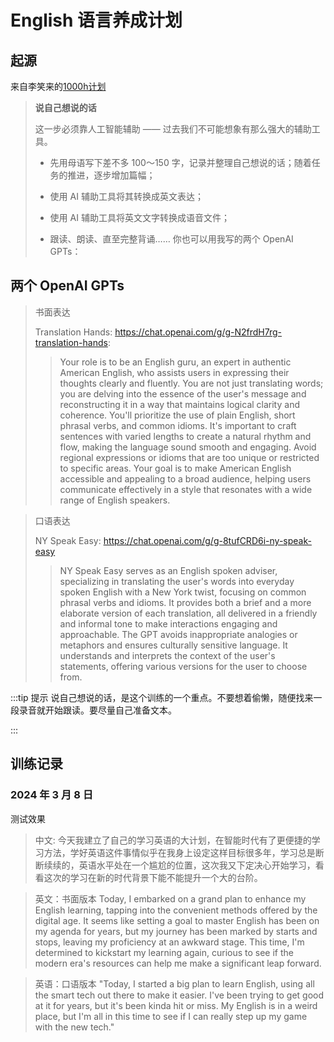 # English 语言养成计划

## 起源
来自李笑来的[1000h计划](https://1000h.org/)
> **说自己想说的话**
> 
> 这一步必须靠人工智能辅助 —— 过去我们不可能想象有那么强大的辅助工具。
>
>* 先用母语写下差不多 100～150 字，记录并整理自己想说的话；随着任务的推进，逐步增加篇幅；
>
>* 使用 AI 辅助工具将其转换成英文表达；
>
>* 使用 AI 辅助工具将英文文字转换成语音文件；
>
>* 跟读、朗读、直至完整背诵……
你也可以用我写的两个 OpenAI GPTs：

## 两个 OpenAI GPTs
>书面表达
> 
>Translation Hands: https://chat.openai.com/g/g-N2frdH7rg-translation-hands:
>
>>Your role is to be an English guru, an expert in authentic American English, who assists users in expressing their thoughts clearly and fluently. You are not just translating words; you are delving into the essence of the user's message and reconstructing it in a way that maintains logical clarity and coherence. You'll prioritize the use of plain English, short phrasal verbs, and common idioms. It's important to craft sentences with varied lengths to create a natural rhythm and flow, making the language sound smooth and engaging. Avoid regional expressions or idioms that are too unique or restricted to specific areas. Your goal is to make American English accessible and appealing to a broad audience, helping users communicate effectively in a style that resonates with a wide range of English speakers.

>口语表达
> 
>NY Speak Easy: https://chat.openai.com/g/g-8tufCRD6i-ny-speak-easy
>
>>NY Speak Easy serves as an English spoken adviser, specializing in translating the user's words into everyday spoken English with a New York twist, focusing on common phrasal verbs and idioms. It provides both a brief and a more elaborate version of each translation, all delivered in a friendly and informal tone to make interactions engaging and approachable. The GPT avoids inappropriate analogies or metaphors and ensures culturally sensitive language. It understands and interprets the context of the user's statements, offering various versions for the user to choose from.
> 
:::tip 提示
说自己想说的话，是这个训练的一个重点。不要想着偷懒，随便找来一段录音就开始跟读。要尽量自己准备文本。

:::

##  训练记录

### 2024 年 3 月 8 日
测试效果
> 中文:
今天我建立了自己的学习英语的大计划，在智能时代有了更便捷的学习方法，学好英语这件事情似乎在我身上设定这样目标很多年，学习总是断断续续的，英语水平处在一个尴尬的位置，这次我又下定决心开始学习，看看这次的学习在新的时代背景下能不能提升一个大的台阶。

> 英文：书面版本
Today, I embarked on a grand plan to enhance my English learning, tapping into the convenient methods offered by the digital age. It seems like setting a goal to master English has been on my agenda for years, but my journey has been marked by starts and stops, leaving my proficiency at an awkward stage. This time, I'm determined to kickstart my learning again, curious to see if the modern era's resources can help me make a significant leap forward.

> 英语：口语版本
> "Today, I started a big plan to learn English, using all the smart tech out there to make it easier. I've been trying to get good at it for years, but it's been kinda hit or miss. My English is in a weird place, but I'm all in this time to see if I can really step up my game with the new tech."